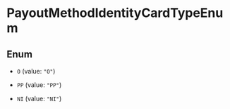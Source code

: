 

# PayoutMethodIdentityCardTypeEnum

## Enum


* `O` (value: `"O"`)

* `PP` (value: `"PP"`)

* `NI` (value: `"NI"`)



